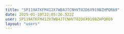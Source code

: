 ```yaml
---
title: "SP119ATKFM412X7WB4JTCNHVT02D6X919BZHPQR69"
date: 2025-01-10T22:05:26.522Z
user: SP119ATKFM412X7WB4JTCNHVT02D6X919BZHPQR69
layout: "users"
---
```

    